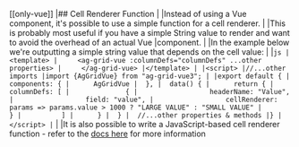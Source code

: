 [[only-vue]]
|## Cell Renderer Function
|
|Instead of using a Vue component, it's possible to use a simple function for a cell renderer.
|
|This is probably most useful if you have a simple String value to render and want to avoid the overhead of an actual Vue
|component.
|
|In the example below we're outputting a simple string value that depends on the cell value:
|
|```js
|<template>
|     <ag-grid-vue :columnDefs="columnDefs" ...other properties>
|     </ag-grid-vue>
|</template>
|
|<script>
|//...other imports
|import {AgGridVue} from "ag-grid-vue3";
|
|export default {
|  components: {
|      AgGridVue
|  },
|  data() {
|      return {
|          columnDefs: [
|              {
|                  headerName: "Value",
|                  field: "value",
|                  cellRenderer: params => params.value > 1000 ? "LARGE VALUE" : "SMALL VALUE"
|              }
|          ]
|      }
|  }
|  //...other properties & methods
|}
|</script>
|```
|
|It is also possible to write a JavaScript-based cell renderer function - refer to the [docs here](../../javascript-data-grid/component-cell-renderer/#cell-renderer-function) for more information
